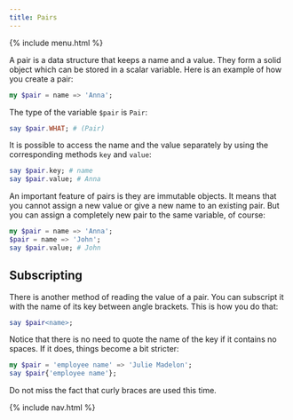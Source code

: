 ```yaml
---
title: Pairs
---
```


{% include menu.html %}

A pair is a data structure that keeps a name and a value. They form a solid object which can be stored in a scalar variable. Here is an example of how you create a pair:

```raku
my $pair = name => 'Anna';
```

The type of the variable `$pair` is `Pair`:

```raku
say $pair.WHAT; # (Pair)
```

It is possible to access the name and the value separately by using the corresponding methods `key` and `value`:

```raku
say $pair.key; # name
say $pair.value; # Anna
```

An important feature of pairs is they are immutable objects. It means that you cannot assign a new value or give a new name to an existing pair. But you can assign a completely new pair to the same variable, of course:

```raku
my $pair = name => 'Anna';
$pair = name => 'John';
say $pair.value; # John
```

## Subscripting

There is another method of reading the value of a pair. You can subscript it with the name of its key between angle brackets. This is how you do that:

```raku
say $pair<name>;
```

Notice that there is no need to quote the name of the key if it contains no spaces. If it does, things become a bit stricter:

```raku
my $pair = 'employee name' => 'Julie Madelon';
say $pair{'employee name'};
```

Do not miss the fact that curly braces are used this time.

{% include nav.html %}
